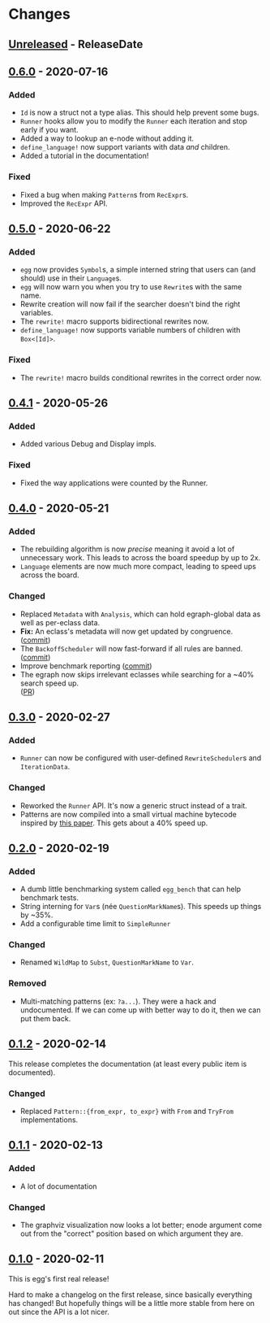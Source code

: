 # Changes

<!-- next-header -->

## [Unreleased] - ReleaseDate

## [0.6.0] - 2020-07-16

### Added
- `Id` is now a struct not a type alias. This should help prevent some bugs.
- `Runner` hooks allow you to modify the `Runner` each iteration and stop early if you want.
- Added a way to lookup an e-node without adding it.
- `define_language!` now support variants with data _and_ children.
- Added a tutorial in the documentation!

### Fixed
- Fixed a bug when making `Pattern`s from `RecExpr`s.
- Improved the `RecExpr` API.

## [0.5.0] - 2020-06-22

### Added
- `egg` now provides `Symbol`s, a simple interned string that users can (and
  should) use in their `Language`s.
- `egg` will now warn you when you try to use `Rewrite`s with the same name.
- Rewrite creation will now fail if the searcher doesn't bind the right variables.
- The `rewrite!` macro supports bidirectional rewrites now.
- `define_language!` now supports variable numbers of children with `Box<[Id]>`.
  
### Fixed
- The `rewrite!` macro builds conditional rewrites in the correct order now.

## [0.4.1] - 2020-05-26

### Added
- Added various Debug and Display impls.

### Fixed
- Fixed the way applications were counted by the Runner.

## [0.4.0] - 2020-05-21

### Added
- The rebuilding algorithm is now _precise_ meaning it avoid a lot of
  unnecessary work. This leads to across the board speedup by up to 2x.
- `Language` elements are now much more compact, leading to speed ups across the board.

### Changed
- Replaced `Metadata` with `Analysis`, which can hold egraph-global data as well
  as per-eclass data.
- **Fix:**
  An eclass's metadata will now get updated by
  congruence. 
  ([commit](https://github.com/mwillsey/egg/commit/0de75c9c9b0a80adb67fb78cc98cce3da383621a))
- The `BackoffScheduler` will now fast-forward if all rules are banned.
  ([commit](https://github.com/mwillsey/egg/commit/dd172ef77279e28448d0bf8147e0171a8175228d))
- Improve benchmark reporting
  ([commit](https://github.com/mwillsey/egg/commit/ca2ea5e239feda7eb6971942e119075f55f869ab))
- The egraph now skips irrelevant eclasses while searching for a ~40% search speed up.  
  ([PR](https://github.com/mwillsey/egg/pull/21))

## [0.3.0] - 2020-02-27

### Added
- `Runner` can now be configured with user-defined `RewriteScheduler`s
  and `IterationData`.

### Changed
- Reworked the `Runner` API. It's now a generic struct instead of a
  trait.
- Patterns are now compiled into a small virtual machine bytecode inspired
  by [this paper](https://link.springer.com/chapter/10.1007/978-3-540-73595-3_13).
  This gets about a 40% speed up.

## [0.2.0] - 2020-02-19

### Added

- A dumb little benchmarking system called `egg_bench` that can help
  benchmark tests.
- String interning for `Var`s (née `QuestionMarkName`s).
  This speeds up things by ~35%.
- Add a configurable time limit to `SimpleRunner`

### Changed

- Renamed `WildMap` to `Subst`, `QuestionMarkName` to `Var`.

### Removed

- Multi-matching patterns (ex: `?a...`).
  They were a hack and undocumented.
  If we can come up with better way to do it, then we can put them back.

## [0.1.2] - 2020-02-14

This release completes the documentation
(at least every public item is documented).

### Changed
- Replaced `Pattern::{from_expr, to_expr}` with `From` and `TryFrom`
  implementations.

## [0.1.1] - 2020-02-13

### Added
- A lot of documentation

### Changed
- The graphviz visualization now looks a lot better; enode argument
  come out from the "correct" position based on which argument they
  are.

## [0.1.0] - 2020-02-11

This is egg's first real release!

Hard to make a changelog on the first release, since basically
everything has changed!
But hopefully things will be a little more stable from here on out
since the API is a lot nicer.

<!-- next-url -->
[Unreleased]: https://github.com/mwillsey/egg/compare/v0.6.0...HEAD
[0.6.0]: https://github.com/mwillsey/egg/compare/v0.5.0...v0.6.0
[0.5.0]: https://github.com/mwillsey/egg/compare/v0.4.1...v0.5.0
[0.4.1]: https://github.com/mwillsey/egg/compare/v0.4.0...v0.4.1
[0.4.0]: https://github.com/mwillsey/egg/compare/v0.3.0...v0.4.0
[0.3.0]: https://github.com/mwillsey/egg/compare/v0.2.0...v0.3.0
[0.2.0]: https://github.com/mwillsey/egg/compare/v0.1.2...v0.2.0
[0.1.2]: https://github.com/mwillsey/egg/compare/v0.1.1...v0.1.2
[0.1.1]: https://github.com/mwillsey/egg/compare/v0.1.0...v0.1.1
[0.1.0]: https://github.com/mwillsey/egg/tree/v0.1.0

